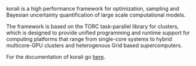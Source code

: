 korali is a high performance framework for optimization, sampling and Bayesian uncertainty quantification of large scale computational models.

The framework is based on the TORC task-parallel library for clusters, which is designed to provide unified programming and runtime support for computing platforms that range from single-core systems to hybrid multicore-GPU clusters and heterogenous Grid based supercomputers.



For the documentation of korali go [here](https://cselab.github.io/korali/).


